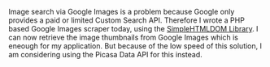Image search via Google Images is a problem because Google only provides a paid or limited Custom Search API. Therefore I wrote a PHP based Google Images scraper today, using the [SimpleHTMLDOM Library](http://simplehtmldom.sourceforge.net/ "SimpleHTMLDOM Library").
I can now retrieve the image thumbnails from Google Images which is eneough for my application. But because of the low speed of this solution, I am considering using the Picasa Data API for this instead.
